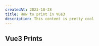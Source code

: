 ```yaml
---
createdAt: 2023-10-28
title: How to print in Vue3
description: This content is pretty cool
---
```



## Vue3 Prints


